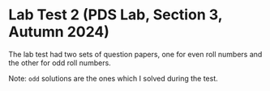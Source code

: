 # Lab Test 2 (PDS Lab, Section 3, Autumn 2024)

The lab test had two sets of question papers, one for even roll numbers and the other for odd roll numbers.

Note: `odd` solutions are the ones which I solved during the test.
